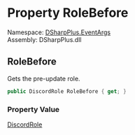 # Property RoleBefore

Namespace: [DSharpPlus.EventArgs](DSharpPlus.EventArgs.md)  
Assembly: DSharpPlus.dll

## <a id="DSharpPlus_EventArgs_GuildRoleUpdateEventArgs_RoleBefore"></a>RoleBefore

Gets the pre-update role.

```csharp
public DiscordRole RoleBefore { get; }
```

### Property Value

[DiscordRole](DSharpPlus.Entities.DiscordRole.md)

